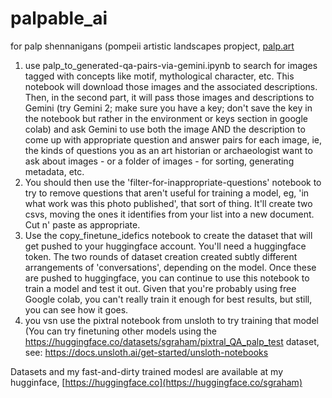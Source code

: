 # palpable_ai
for palp shennanigans (pompeii artistic landscapes propject, [palp.art](https://palp.art)

1. use palp_to_generated-qa-pairs-via-gemini.ipynb to search for images tagged with concepts like motif, mythological character, etc. This notebook will download those images and the associated descriptions. Then, in the second part, it will pass those images and descriptions to Gemini (try Gemini 2; make sure you have a key; don't save the key in the notebook but rather in the environment or keys section in google colab) and ask Gemini to use both the image AND the description to come up with appropriate question and answer pairs for each image, ie, the kinds of questions you as an art historian or archaeologist want to ask about images - or a folder of images - for sorting, generating metadata, etc.
2. You should then use the 'filter-for-inappropriate-questions' notebook to try to remove questions that aren't useful for training a model, eg, 'in what work was this photo published', that sort of thing. It'll create two csvs, moving the ones it identifies from your list into a new document. Cut n' paste as appropriate.
3. Use the copy_finetune_idefics notebook to create the dataset that will get pushed to your huggingface account. You'll need a huggingface token. The two rounds of dataset creation created subtly different arrangements of 'conversations', depending on the model. Once these are pushed to huggingface, you can continue to use this notebook to train a model and test it out. Given that you're probably using free Google colab, you can't really train it enough for best results, but still, you can see how it goes.
4. you vsn use the pixtral notebook from unsloth to try training that model (You can try finetuning other models using the https://huggingface.co/datasets/sgraham/pixtral_QA_palp_test dataset, see: https://docs.unsloth.ai/get-started/unsloth-notebooks

Datasets and my fast-and-dirty trained modesl are available at my hugginface, [https://huggingface.co](https://huggingface.co/sgraham)
